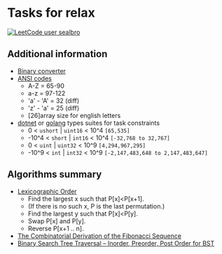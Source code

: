 # Tasks for relax

[![LeetCode user sealbro](https://img.shields.io/badge/dynamic/json?style=for-the-badge&labelColor=black&color=%23ffa116&label=Solved&query=solvedOverTotal&url=https%3A%2F%2Fleetcode-badge.vercel.app%2Fapi%2Fusers%2Fsealbro&logo=leetcode&logoColor=yellow)](https://leetcode.com/sealbro/)

## Additional information

- [Binary converter](https://www.rapidtables.com)
- [ANSI codes](https://www.gaijin.at/en/infos/ascii-ansi-character-table)
  - A-Z = 65-90
  - a-z = 97-122
  - 'a' - 'A' = 32 (diff)
  - 'z' - 'a' = 25 (diff)
  - [26]array size for english letters
- [dotnet](https://docs.microsoft.com/en-us/dotnet/csharp/language-reference/builtin-types/integral-numeric-types) or [golang](https://www.callicoder.com/golang-basic-types-operators-type-conversion/) types suites for task constraints
  - 0 < `ushort` | `uint16` < 10^4 `[65,535]`
  - -10^4 < `short` | `int16` < 10^4 `[-32,768 to 32,767]`
  - 0 < `uint` | `uint32` < 10^9 `[4,294,967,295]`
  - -10^9 < `int` | `int32` < 10^9 `[-2,147,483,648 to 2,147,483,647]`

## Algorithms summary

- [Lexicographic Order](https://thecodingtrain.com/CodingChallenges/035.2-tsp.html)
  - Find the largest x such that P[x]<P[x+1].
  - (If there is no such x, P is the last permutation.)
  - Find the largest y such that P[x]<P[y].
  - Swap P[x] and P[y].
  - Reverse P[x+1 .. n].
- [The Combinatorial Derivation of the Fibonacci Sequence](http://mathonline.wikidot.com/the-combinatorial-derivation-of-the-fibonacci-sequence)
- [Binary Search Tree Traversal – Inorder, Preorder, Post Order for BST](https://www.freecodecamp.org/news/binary-search-tree-traversal-inorder-preorder-post-order-for-bst/)
